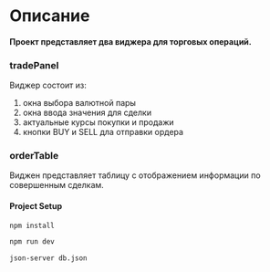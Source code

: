 # Описание
#### Проект представляет два виджера для торговых операций.
### tradePanel
Виджер состоит из:
1. окна выбора валютной пары
2. окна ввода значения для сделки
3. актуальные курсы покупки и продажи
4. кнопки BUY и SELL дла отправки ордера

### orderTable

Виджен представляет таблицу с отображением информации по совершенным сделкам.



#### Project Setup
```sh
npm install
```
```sh
npm run dev
```
```sh
json-server db.json
```
